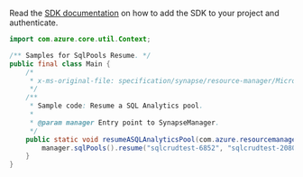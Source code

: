 Read the [SDK documentation](https://github.com/Azure/azure-sdk-for-java/blob/azure-resourcemanager-synapse_1.0.0-beta.5/sdk/synapse/azure-resourcemanager-synapse/README.md) on how to add the SDK to your project and authenticate.

```java
import com.azure.core.util.Context;

/** Samples for SqlPools Resume. */
public final class Main {
    /*
     * x-ms-original-file: specification/synapse/resource-manager/Microsoft.Synapse/stable/2021-06-01/examples/ResumeSqlPool.json
     */
    /**
     * Sample code: Resume a SQL Analytics pool.
     *
     * @param manager Entry point to SynapseManager.
     */
    public static void resumeASQLAnalyticsPool(com.azure.resourcemanager.synapse.SynapseManager manager) {
        manager.sqlPools().resume("sqlcrudtest-6852", "sqlcrudtest-2080", "sqlcrudtest-9187", Context.NONE);
    }
}
```

